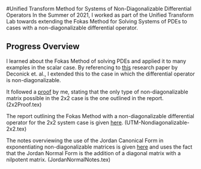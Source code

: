 #Unified Transform Method for Systems of Non-Diagonalizable Differential Operators
In the Summer of 2021, I worked as part of the Unified Transform Lab towards extending the Fokas Method for Solving Systems of PDEs to cases with a non-diagonalizable differential operator.

## Progress Overview
I learned about the Fokas Method of solving PDEs and applied it to many examples in the scalar case. 
By referencing to [this](https://arxiv.org/abs/1705.00358) research paper by Deconick et. al., I extended this to the case in which the differential operator is non-diagonalizable.

It followed a [proof](/2x2Proof.tex) by me, stating that the only type of non-diagonalizable matrix possible in the 2x2 case is the one outlined in the report. (2x2Proof.tex)

The report outlining the Fokas Method with a non-diagonalizable differential operator for the 2x2 system case is given [here](/UTM-Nondiagonalizable-2x2.tex). (UTM-Nondiagonalizable-2x2.tex)

The notes overviewing the use of the Jordan Canonical Form in exponentiating non-diagonalizable matrices is given [here](/JordanNormalNotes.tex) and uses the fact that the Jordan Normal Form is the addition of a diagonal matrix with a nilpotent matrix. (JordanNormalNotes.tex)
